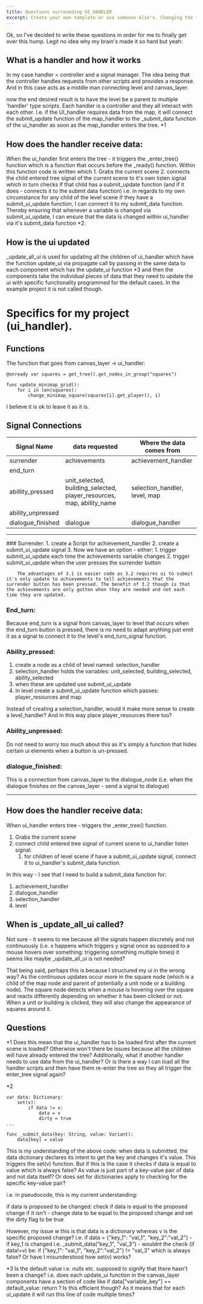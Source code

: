 ```yaml
---
title: Questions surrounding UI_HANDLER
excerpt: Create your own template or use someone else's. Changing the template is a matter of updating one line
---
```

Ok, so I've decided to write these questions in order for me to finally get over this hump. Legit no idea why my brain's made it so hard but yeah:

<h2>What is a handler and how it works</h2>
In my case handler = controller and a signal manager. The idea being that the controller handles requests from other scripts and provides a response. And in this case acts as a middle man connecting level and canvas_layer.

now the end desired result is to have the level be a parent to multiple 'handler' type scripts. Each handler is a controller and they all interact with each other. I.e. if the UI_handler requires data from the map, it will connect the submit_update function of the map_handler to the \_submit_data function of the ui_handler as soon as the map_handler enters the tree.  \*1
## How does the handler receive data:

When the ui_handler first enters the tree - it triggers the \_enter_tree() function which is a function that occurs before the \_ready() function. Within this function code is written which 1. Grabs the current scene 2. connects the child entered tree signal of the current scene to it's own listen signal which in turn checks if that child has a submit_update function (and if it does - connects it to the submit data function) i.e. in regards to my own circumstance for any child of the level scene if they have a submit_ui_update function, I can connect it to my submit_data function. Thereby ensuring that whenever a variable is changed via submit_ui_update, I can ensure that the data is changed within ui_handler via it's submit_data function \*2.
## How is the ui updated

\_update_all_ui is used for updating all the children of ui_handler which have the function update_ui via propagate call by passing in the same data to each component which has the update_ui function \*3 and then the components take the individual pieces of data that they need to update the ui with specific functionality programmed for the default cases. In the example project it is not called though.

# Specifics for my project (ui_handler).

## Functions

The function that goes from canvas_layer -> ui_handler:

```
@onready var squares = get_tree().get_nodes_in_group("squares")

func update_minimap_grid():
	for i in len(squares):
		change_minimap_square(squares[i].get_player(), i)
```

I believe it is ok to leave it as it is.
## Signal Connections

| Signal Name       | data requested                                                        | Where the data comes from     |
| ----------------- | --------------------------------------------------------------------- | ----------------------------- |
| surrender         | achievements                                                          | achievement_handler           |
| end_turn          |                                                                       |                               |
| abillity_pressed  | unit_selected, building_selected, player_resources, map, ability_name | selection_handler, level, map |
| ability_unpressed |                                                                       |                               |
| dialogue_finished | dialogue                                                              | dialogue_handler              |

<hr>
### Surrender:
1. create a Script for achievement_handler
2. create a submit_ui_update signal
3. Now we have an option - either:
	1. trigger submit_ui_update each time the achievements variable changes
	2. trigger submit_ui_update when the user presses the surrender button
		
		The advantages of 3.1 is easier code as 3.2 requires ui to submit it's only update to achievements to tell achievements that the surrender button has been pressed. The benefit of 3.2 though is that the achievements are only gotten when they are needed and not each time they are updated. 

### End_turn:

Because end_turn is a signal from canvas_layer to level that occurs when the end_turn button is pressed, there is no need to adapt anything just emit it as a signal to connect it to the level's end_turn_signal function.

### Ability_pressed:

1. create a node as a child of level named: selection_handler
2. selection_handler holds the variables: unit_selected, building_selected, ability_selected
3. when these are updated use submit_ui_update
4. In level create a submit_ui_update function which passes: player_resources and map

Instead of creating a selection_handler, would it make more sense to create a level_handler? And in this way place player_resources there too?

### Ability_unpressed:

Do not need to worry too much about this as it's simply a function that hides certain ui elements when a button is un-pressed.

### dialogue_finished:

This is a connection from canvas_layer to the dialogue_node (i.e. when the dialogue finishes on the canvas_layer - send a signal to dialogue)

<hr>

## How does the handler receive data:

When ui_handler enters tree - triggers the \_enter_tree() function. 
1. Grabs the current scene 
2. connect child entered tree signal of current scene to ui_handler listen signal:
	1. for children of level scene if have a submit_ui_update signal, connect it to ui_handler's submit_data function.

In this way - I see that I need to build a submit_data function for:
1. achievement_handler
2. dialogue_handler
3. selection_handler
4. level

## When is \_update_all_ui called?

Not sure - it seems to me because all the signals happen discretely and not continuously (i.e. x happens which triggers y signal once as opposed to a mouse hovers over something: triggering something multiple times) it seems like maybe \_update_all_ui is not needed?

That being said, perhaps this is because I structured my ui in the wrong way? As the continuous updates occur more in the square node (which is a child of the map node and parent of potentially a unit node or a building node). The square node detects when a mouse is hovering over the square and reacts differently depending on whether it has been clicked or not.  When a unit or building is clicked, they will also change the appearance of squares around it.



## Questions

\*1 Does this mean that the ui_handler has to be loaded first after the current scene is loaded? Otherwise won't there be issues because all the children will have already entered the tree? Additionally, what if another handler needs to use data from the ui_handler? Or is there a way I can load all the handler scripts and then have them re-enter the tree so they all trigger the enter_tree signal again?

\*2
```
var data: Dictionary:
	set(v):
		if data != v:
			data = v
			dirty = true
...

func _submit_data(key: String, value: Variant): 
	data[key] = value
```

This is my understanding of the above code: when data is submitted, the data dictionary declares its intent to get the key and changes it's value. This triggers the set(v) function. But if this is the case it checks if data is equal to value which is always false? As value is just part of a key-value pair of data and not data itself? Or does set for dictionaries apply to checking for the specific key-value pair?

i.e. in pseudocode, this is my current understanding:

if data is proposed to be changed:
	check if data is equal to the proposed change if it isn't - change data to be equal to the proposed change and set the dirty flag to be true

However, my issue w this is that data is a dictionary whereas v is the specific proposed change? i.e. if data = \{"key_1": "val_1", "key_2":"val_2"} - if key_1 is changed i.e. \_submit_data("key_1", "val_3") - wouldnt the check (if data!=v) be: if \{"key_1": "val_1", "key_2":"val_2"}  != "val_3" which is always false? Or have I misunderstood how set(v) works?

\*3 Is the default value i.e. nulls etc. supposed to signify that there hasn't been a change? i.e. does each update_ui function in the canvas_layer components have a section of code like if data\["variable_key"] == default_value: return ? Is this efficient though? As it means that for each ui_update it will run this line of code multiple times?